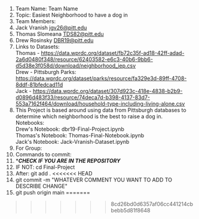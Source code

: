 1. Team Name: Team Name
2. Topic: Easiest Neighborhood to have a dog in
3. Team Members:
4. Jack Vranish jgv26@pitt.edu
5. Thomas Slomeana TDS82@pitt.edu
6. Drew Rosinsky DBR19@pitt.edu
7. Links to Datasets:
<br>Thomas - https://data.wprdc.org/dataset/fb72c35f-ad18-42ff-adad-2a6d0480f348/resource/62403582-e6c3-40b6-9bb6-d5d38e3f058d/download/neighborhood_iep.csv
<br>Drew - Pittsburgh Parks: https://data.wprdc.org/dataset/parks/resource/fa329e3d-89ff-4708-8ddf-81bfedcad11d
<br>Jack - https://data.wprdc.org/dataset/307d923c-418e-4838-b2b9-d0896d483f33/resource/74deca7d-b398-4137-83d7-553a7162f464/download/household-type-including-living-alone.csv
9. This Project is based around using data from Pittsburgh databases to determine which neighborhood is the best to raise a dog in.
<br>Notebooks:
<br>Drew's Notebook: dbr19-Final-Project.ipynb
<br>Thomas's Notebook: Thomas-Final-Notebook.ipynb
<br>Jack's Notebook: Jack-Vranish-Dataset.ipynb
11. For Group:
12. Commands to commit:
13. ****CHECK IF YOU ARE IN THE REPOSITORY***
14. IF NOT: cd Final-Project
15. After: git add .
<<<<<<< HEAD
16. git commit -m "WHATEVER COMMENT YOU WANT TO ADD TO DESCRIBE CHANGE"
17. git push origin main
=======
>>>>>>> 8cd26bd0d6357af06cc441214cbbebb5d81f8648
